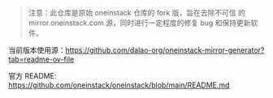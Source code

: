 > 注意：此仓库是原始 oneinstack 仓库的 fork 版，旨在去除不可信 的mirror.oneinstack.com 源，同时进行一定程度的修复 bug 和保持更新软件。

当前版本使用源：https://github.com/dalao-org/oneinstack-mirror-generator?tab=readme-ov-file

官方 README: https://github.com/oneinstack/oneinstack/blob/main/README.md